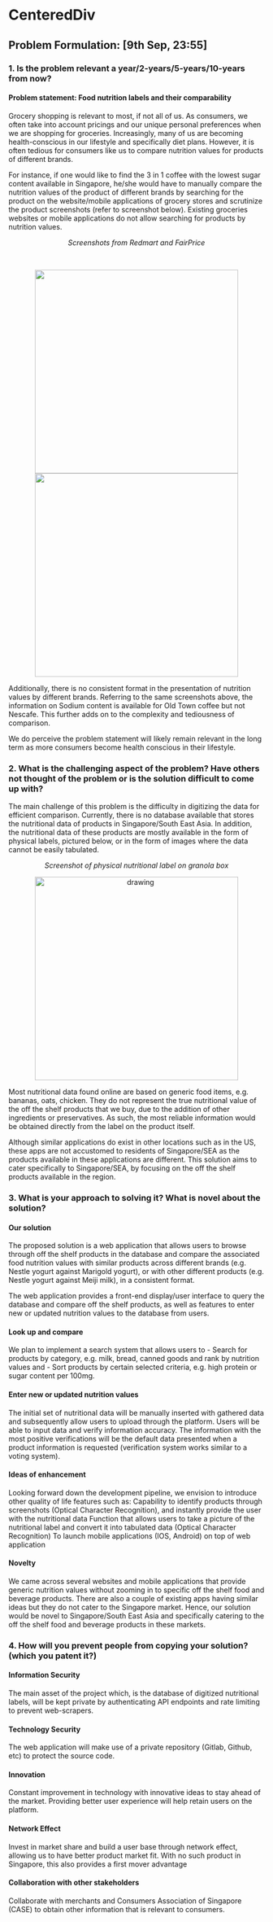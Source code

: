 # CenteredDiv

## Problem Formulation: [9th Sep, 23:55]

### 1. Is the problem relevant a year/2-years/5-years/10-years from now?

  #### Problem statement: Food nutrition labels and their comparability

  Grocery shopping is relevant to most, if not all of us. As consumers, we often take into account pricings and our unique personal preferences when we are shopping for groceries. Increasingly, many of us are becoming health-conscious in our lifestyle and specifically diet plans. However, it is often tedious for consumers like us to compare nutrition values for products of different brands.

  For instance, if one would like to find the 3 in 1 coffee with the lowest sugar content available in Singapore, he/she would have to manually compare the nutrition values of the product of different brands by searching for the product on the website/mobile applications of grocery stores and scrutinize the product screenshots (refer to screenshot below). Existing groceries websites or mobile applications do not allow searching for products by nutrition values.
    <p align="center">
     <i>Screenshots from Redmart and FairPrice</i>
    </p>	
    <p align="center">
    <img src="https://iili.io/6BFSp4.md.png"  border="0"  width="400">
    <img src="https://iili.io/6BKuFn.md.png"  border="0"  width="400">
   </p>
  Additionally, there is no consistent format in the presentation of nutrition values by different brands. Referring to the same screenshots above, the information on Sodium content is available for Old Town coffee but not Nescafe. This further adds on to the complexity and tediousness of comparison.

  We do perceive the problem statement will likely remain relevant in the long term as more consumers become health conscious in their lifestyle.

### 2. What is the challenging aspect of the problem? Have others not thought of the problem or is the solution difficult to come up with?

  The main challenge of this problem is the difficulty in digitizing the data for efficient comparison. Currently, there is no database available that stores the nutritional data of products in Singapore/South East Asia. In addition, the nutritional data of these products are mostly available in the form of physical labels, pictured below, or in the form of images where the data cannot be easily tabulated.

  <p align="center">
   <i>Screenshot of physical nutritional label on granola box</i>
   </p>
  <p align="center">
  <img src="https://onecms-res.cloudinary.com/image/upload/s--BB0aXEcW--/c_fill%2Cg_auto%2Ch_676%2Cw_1200/f_auto%2Cq_auto/v1/tdy-migration/eglabels1_0.jpeg?itok=4t7gRPDE" alt="drawing" width="400"/>
  <p align="center">
	  
  Most nutritional data found online are based on generic food items, e.g. bananas, oats, chicken. They do not represent the true nutritional value of the off the shelf products that we buy, due to the addition of other ingredients or preservatives. As such, the most reliable information would be obtained directly from the label on the product itself.

  Although similar applications do exist in other locations such as in the US, these apps are not accustomed to residents of Singapore/SEA as the products available in these applications are different. This solution aims to cater specifically to Singapore/SEA, by focusing on the off the shelf products available in the region. 


### 3. What is your approach to solving it? What is novel about the solution?
   #### Our solution
   The proposed solution is a web application that allows users to browse through off the shelf products in the database and compare the associated food nutrition values with similar products across different brands (e.g. Nestle yogurt against Marigold yogurt), or with other different products (e.g. Nestle yogurt against Meiji milk), in a consistent format.

   The web application provides a front-end display/user interface to query the database and compare off the shelf products, as well as features to enter new or updated nutrition values to the database from users.
   #### Look up and compare
   We plan to implement a search system that allows users to 
      - Search for products by category, e.g. milk, bread, canned goods and rank by nutrition values and
      - Sort products by certain selected criteria, e.g. high protein or sugar content per 100mg.
   #### Enter new or updated nutrition values
   The initial set of nutritional data will be manually inserted with gathered data and subsequently allow users to upload through the platform. Users will be able to input data and verify information accuracy. The information with the most positive verifications will be the default data presented when a product information is requested (verification system works similar to a voting system).
   #### Ideas of enhancement
   Looking forward down the development pipeline, we envision to introduce other quality of life features such as:
Capability to identify products through screenshots (Optical Character Recognition), and instantly provide the user with the nutritional data
Function that allows users to take a picture of the nutritional label and convert it into tabulated data (Optical Character Recognition)
To launch mobile applications (IOS, Android) on top of web application
   #### Novelty
   We came across several websites and mobile applications that provide generic nutrition values without zooming in to specific off the shelf food and beverage products. There are also a couple of existing apps having similar ideas but they do not cater to the Singapore market. Hence, our solution would be novel to Singapore/South East Asia and specifically catering to the off the shelf food and beverage products in these markets. 

### 4. How will you prevent people from copying your solution? (which you patent it?)

   #### Information Security
   The main asset of the project which, is the database of digitized nutritional labels, will be kept private by authenticating API endpoints and rate limiting to prevent web-scrapers. 

   #### Technology Security
   The web application will make use of a private repository (Gitlab, Github, etc) to protect the source code.

   #### Innovation
   Constant improvement in technology with innovative ideas to stay ahead of the market. Providing better user experience will help retain users on the platform.

   #### Network Effect
   Invest in market share and build a user base through network effect, allowing us to have better product market fit. With no such product in Singapore, this also provides a first mover advantage

   #### Collaboration with other stakeholders
   Collaborate with merchants and Consumers Association of Singapore (CASE) to obtain other information that is relevant to consumers.
	

